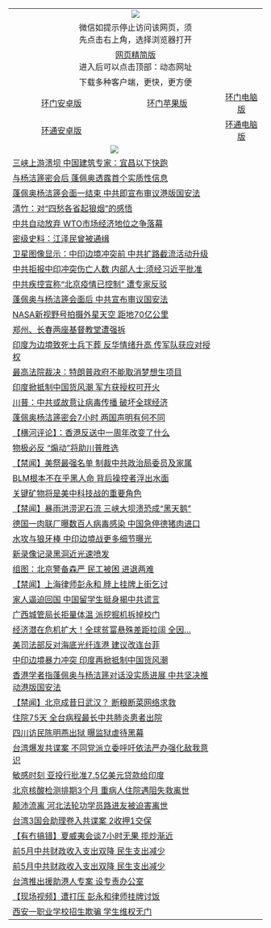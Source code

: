<table>
  <tr>
    <td colspan="3" align="center"><img src="https://cdn.jsdelivr.net/gh/opipe/up/oGate65.jpg"/></td>
  </tr>
  <tr>
    <td colspan="3" align="center">微信如提示停止访问该网页，须<br/>先点击右上角，选择浏览器打开</td>
  <tr>
  <tr>
    <td colspan="3" align="center"><a href="https://gitcdn.xyz/cdn/otiny/up/master/show005.htm">网页精简版</a><br/>进入后可以点击顶部：动态网址</td>
  </tr>
  <tr>
    <td colspan="3" align="center">下载多种客户端，更快，更方便</td>
  <tr>
  <tr>
    <td align="center"><a href="https://cdn.jsdelivr.net/gh/opipe/up/oGatea.apk">环门安卓版</a></td>
    <td align="center"><a href="https://x.co/odisk">环门苹果版</a></td>
    <td align="center"><a href="https://cdn.jsdelivr.net/gh/opipe/up/oGate.zip">环门电脑版</a></td>
  </tr>
  <tr>
    <td align="center"><a href="https://cdn.jsdelivr.net/gh/opipe/up/oPipe.apk">环通安卓版</a></td>
    <td align="center"></td>
    <td align="center"><a href="https://raw.githubusercontent.com/opipe/up/master/oPipe.zip">环通电脑版</a></td>
  </tr>
  
  <tr>
    <td colspan="2" align=center><img src="https://cdn.jsdelivr.net/gh/gyoupiodf/im1/%E7%BD%91%E9%97%A8%E6%96%B0%E9%97%BB1.jpg"></td>
 </tr>
<tr><td colspan="2" align="left"><a href="https://dwkts8awlbkd7.cloudfront.net/?name=c1186798&key=jdhvxawhshihitwk&from=gy1">三峡上游溃坝 中国建筑专家：宜昌以下快跑</a></td></tr>
<tr><td colspan="2" align="left"><a href="https://dwkts8awlbkd7.cloudfront.net/?name=c1186811&key=jdhvxawhshihitwk&from=gy1">与杨洁篪密会后 蓬佩奥透露首个实质性信息</a></td></tr>
<tr><td colspan="2" align="left"><a href="https://dwkts8awlbkd7.cloudfront.net/?name=c1186813&key=jdhvxawhshihitwk&from=gy1">蓬佩奥杨洁篪会面一结束 中共即宣布审议港版国安法</a></td></tr>
<tr><td colspan="2" align="left"><a href="https://dwkts8awlbkd7.cloudfront.net/?name=c1186816&key=jdhvxawhshihitwk&from=gy1">清竹：对“四愁各省起狼烟”的感悟</a></td></tr>
<tr><td colspan="2" align="left"><a href="https://dwkts8awlbkd7.cloudfront.net/?name=c1186812&key=jdhvxawhshihitwk&from=gy1">中共自动放弃 WTO市场经济地位之争落幕</a></td></tr>
<tr><td colspan="2" align="left"><a href="https://dwkts8awlbkd7.cloudfront.net/?name=c1186838&key=jdhvxawhshihitwk&from=gy1">密级史料：江泽民曾被通缉</a></td></tr>
<tr><td colspan="2" align="left"><a href="https://dwkts8awlbkd7.cloudfront.net/?name=c1186828&key=jdhvxawhshihitwk&from=gy1">卫星图像显示：中印边境冲突前 中共扩路截流活动升级</a></td></tr>
<tr><td colspan="2" align="left"><a href="https://dwkts8awlbkd7.cloudfront.net/?name=c1186814&key=jdhvxawhshihitwk&from=gy1">中共拒报中印冲突伤亡人数 内部人士:须经习近平批准</a></td></tr>
<tr><td colspan="2" align="left"><a href="https://dwkts8awlbkd7.cloudfront.net/?name=c1186835&key=jdhvxawhshihitwk&from=gy1">中共疾控宣称“北京疫情已控制” 遭专家反驳</a></td></tr>
<tr><td colspan="2" align="left"><a href="https://dwkts8awlbkd7.cloudfront.net/?name=c1186794&key=jdhvxawhshihitwk&from=gy1">蓬佩奥与杨洁篪会面后 中共宣布审议国安法</a></td></tr>
<tr><td colspan="2" align="left"><a href="https://dwkts8awlbkd7.cloudfront.net/?name=c1186805&key=jdhvxawhshihitwk&from=gy1">NASA新视野号拍摄外星天空 距地70亿公里</a></td></tr>
<tr><td colspan="2" align="left"><a href="https://dwkts8awlbkd7.cloudfront.net/?name=c1186826&key=jdhvxawhshihitwk&from=gy1">郑州、长春两座基督教堂遭强拆</a></td></tr>
<tr><td colspan="2" align="left"><a href="https://dwkts8awlbkd7.cloudfront.net/?name=c1186784&key=jdhvxawhshihitwk&from=gy1">印度为边境致死士兵下葬 反华情绪升高 传军队获应对授权</a></td></tr>
<tr><td colspan="2" align="left"><a href="https://dwkts8awlbkd7.cloudfront.net/?name=c1186819&key=jdhvxawhshihitwk&from=gy1">最高法院裁决：特朗普政府不能取消梦想生项目</a></td></tr>
<tr><td colspan="2" align="left"><a href="https://dwkts8awlbkd7.cloudfront.net/?name=c1186785&key=jdhvxawhshihitwk&from=gy1">印度掀抵制中国货风潮 军方获授权可开火</a></td></tr>
<tr><td colspan="2" align="left"><a href="https://dwkts8awlbkd7.cloudfront.net/?name=c1186809&key=jdhvxawhshihitwk&from=gy1">川普：中共或故意让病毒传播 破坏全球经济</a></td></tr>
<tr><td colspan="2" align="left"><a href="https://dwkts8awlbkd7.cloudfront.net/?name=c1186789&key=jdhvxawhshihitwk&from=gy1">蓬佩奥杨洁篪密会7小时 两国声明有何不同</a></td></tr>
<tr><td colspan="2" align="left"><a href="https://dwkts8awlbkd7.cloudfront.net/?name=c1186836&key=jdhvxawhshihitwk&from=gy1">【横河评论】：香港反送中一周年改变了什么</a></td></tr>
<tr><td colspan="2" align="left"><a href="https://dwkts8awlbkd7.cloudfront.net/?name=c1186803&key=jdhvxawhshihitwk&from=gy1">物极必反 “煽动”将助川普胜选</a></td></tr>
<tr><td colspan="2" align="left"><a href="https://dwkts8awlbkd7.cloudfront.net/?name=c1186844&key=jdhvxawhshihitwk&from=gy1">【禁闻】美祭最强名单 制裁中共政治局委员及家属</a></td></tr>
<tr><td colspan="2" align="left"><a href="https://dwkts8awlbkd7.cloudfront.net/?name=c1186795&key=jdhvxawhshihitwk&from=gy1">BLM根本不在乎黑人命 背后操控者浮出水面</a></td></tr>
<tr><td colspan="2" align="left"><a href="https://dwkts8awlbkd7.cloudfront.net/?name=c1186827&key=jdhvxawhshihitwk&from=gy1">关键矿物将是美中科技战的重要角色</a></td></tr>
<tr><td colspan="2" align="left"><a href="https://dwkts8awlbkd7.cloudfront.net/?name=c1186847&key=jdhvxawhshihitwk&from=gy1">【禁闻】暴雨洪涝泥石流 三峡大坝溃恐成“黑天鹅”</a></td></tr>
<tr><td colspan="2" align="left"><a href="https://dwkts8awlbkd7.cloudfront.net/?name=c1186783&key=jdhvxawhshihitwk&from=gy1">德国一肉联厂曝数百人病毒感染 中国急停德猪肉进口</a></td></tr>
<tr><td colspan="2" align="left"><a href="https://dwkts8awlbkd7.cloudfront.net/?name=c1186841&key=jdhvxawhshihitwk&from=gy1">水攻与狼牙棒 中印边境战更多细节曝光</a></td></tr>
<tr><td colspan="2" align="left"><a href="https://dwkts8awlbkd7.cloudfront.net/?name=c1186804&key=jdhvxawhshihitwk&from=gy1">新录像记录黑洞近光速喷发</a></td></tr>
<tr><td colspan="2" align="left"><a href="https://dwkts8awlbkd7.cloudfront.net/?name=c1186792&key=jdhvxawhshihitwk&from=gy1">组图：北京警备森严 民工被困 进退两难</a></td></tr>
<tr><td colspan="2" align="left"><a href="https://dwkts8awlbkd7.cloudfront.net/?name=c1186845&key=jdhvxawhshihitwk&from=gy1">【禁闻】上海律师彭永和 脖上挂牌上街乞讨</a></td></tr>
<tr><td colspan="2" align="left"><a href="https://dwkts8awlbkd7.cloudfront.net/?name=c1186793&key=jdhvxawhshihitwk&from=gy1">家人逼迫回国 中国留学生挺身揭中共谎言</a></td></tr>
<tr><td colspan="2" align="left"><a href="https://dwkts8awlbkd7.cloudfront.net/?name=c1186834&key=jdhvxawhshihitwk&from=gy1">广西城管局长拒量体温 派挖掘机拆掉校门</a></td></tr>
<tr><td colspan="2" align="left"><a href="https://dwkts8awlbkd7.cloudfront.net/?name=c1186791&key=jdhvxawhshihitwk&from=gy1">经济潜在危机扩大！全球贫富悬殊差距拉阔 全因…</a></td></tr>
<tr><td colspan="2" align="left"><a href="https://dwkts8awlbkd7.cloudfront.net/?name=c1186782&key=jdhvxawhshihitwk&from=gy1">美司法部反对海底光纤连港 建议改连台菲</a></td></tr>
<tr><td colspan="2" align="left"><a href="https://dwkts8awlbkd7.cloudfront.net/?name=c1186800&key=jdhvxawhshihitwk&from=gy1">中印边境暴力冲突 印度再掀抵制中国货风潮</a></td></tr>
<tr><td colspan="2" align="left"><a href="https://dwkts8awlbkd7.cloudfront.net/?name=c1186821&key=jdhvxawhshihitwk&from=gy1">香港学者指蓬佩奥与杨洁篪对话没实质进展 中共坚决推动港版国安法</a></td></tr>
<tr><td colspan="2" align="left"><a href="https://dwkts8awlbkd7.cloudfront.net/?name=c1186846&key=jdhvxawhshihitwk&from=gy1">【禁闻】北京成昔日武汉？ 断粮断菜网络求救</a></td></tr>
<tr><td colspan="2" align="left"><a href="https://dwkts8awlbkd7.cloudfront.net/?name=c1186824&key=jdhvxawhshihitwk&from=gy1">住院75天 全台病程最长中共肺炎患者出院</a></td></tr>
<tr><td colspan="2" align="left"><a href="https://dwkts8awlbkd7.cloudfront.net/?name=c1186808&key=jdhvxawhshihitwk&from=gy1">四川访民陈明燕出狱 曝监狱虐待黑幕</a></td></tr>
<tr><td colspan="2" align="left"><a href="https://dwkts8awlbkd7.cloudfront.net/?name=c1186817&key=jdhvxawhshihitwk&from=gy1">台湾爆发共谍案 不同党派立委呼吁依法严办强化敌我意识</a></td></tr>
<tr><td colspan="2" align="left"><a href="https://dwkts8awlbkd7.cloudfront.net/?name=c1186790&key=jdhvxawhshihitwk&from=gy1">敏感时刻 亚投行批准7.5亿美元贷款给印度</a></td></tr>
<tr><td colspan="2" align="left"><a href="https://dwkts8awlbkd7.cloudfront.net/?name=c1186815&key=jdhvxawhshihitwk&from=gy1">北京核酸检测排期3个月 重病人住院遇阻失救离世</a></td></tr>
<tr><td colspan="2" align="left"><a href="https://dwkts8awlbkd7.cloudfront.net/?name=c1186810&key=jdhvxawhshihitwk&from=gy1">颠沛流离 河北法轮功学员路进友被迫害离世</a></td></tr>
<tr><td colspan="2" align="left"><a href="https://dwkts8awlbkd7.cloudfront.net/?name=c1186823&key=jdhvxawhshihitwk&from=gy1">台湾3国会助理卷入共谍案 2收押1交保</a></td></tr>
<tr><td colspan="2" align="left"><a href="https://dwkts8awlbkd7.cloudfront.net/?name=c1186799&key=jdhvxawhshihitwk&from=gy1">【有冇搞错】夏威夷会谈7小时无果 揽炒渐近</a></td></tr>
<tr><td colspan="2" align="left"><a href="https://dwkts8awlbkd7.cloudfront.net/?name=c1186786&key=jdhvxawhshihitwk&from=gy1">前5月中共财政收入支出双降 民生支出减少</a></td></tr>
<tr><td colspan="2" align="left"><a href="https://dwkts8awlbkd7.cloudfront.net/?name=c1186802&key=jdhvxawhshihitwk&from=gy1">前5月中共财政收入支出双降 民生支出减少</a></td></tr>
<tr><td colspan="2" align="left"><a href="https://dwkts8awlbkd7.cloudfront.net/?name=c1186825&key=jdhvxawhshihitwk&from=gy1">台湾推出援助港人专案 设专责办公室</a></td></tr>
<tr><td colspan="2" align="left"><a href="https://dwkts8awlbkd7.cloudfront.net/?name=c1186796&key=jdhvxawhshihitwk&from=gy1">【现场视频】遭打压 彭永和律师挂牌讨饭</a></td></tr>
<tr><td colspan="2" align="left"><a href="https://dwkts8awlbkd7.cloudfront.net/?name=c1186797&key=jdhvxawhshihitwk&from=gy1">西安一职业学校招生欺骗 学生维权无门</a></td></tr>



</table>
